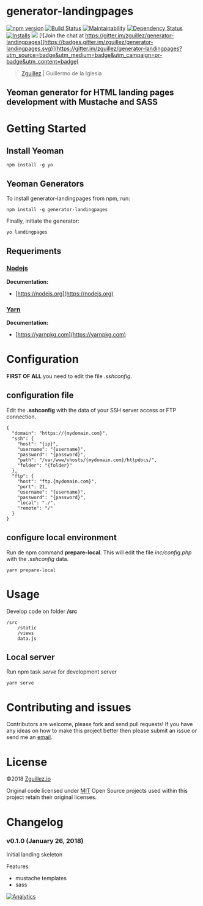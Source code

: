 # generator-landingpages

[![npm version](https://badge.fury.io/js/generator-landingpages.svg)](https://badge.fury.io/js/generator-landingpages)
[![Build Status](http://img.shields.io/travis/zguillez/generator-landingpages.svg)](https://travis-ci.org/zguillez/generator-landingpages)
[![Maintainability](https://img.shields.io/codeclimate/maintainability/zguillez/generator-landingpages.svg)](https://codeclimate.com/github/zguillez/generator-landingpages/maintainability)
[![Dependency Status](https://gemnasium.com/zguillez/generator-landingpages.svg)](https://gemnasium.com/zguillez/generator-landingpages)
[![Installs](https://img.shields.io/npm/dt/generator-landingpages.svg)](https://coveralls.io/r/zguillez/generator-landingpages)
![](https://reposs.herokuapp.com/?path=zguillez/generator-landingpages)
[![Join the chat at https://gitter.im/zguillez/generator-landingpages](https://badges.gitter.im/zguillez/generator-landingpages.svg)](https://gitter.im/zguillez/generator-landingpages?utm_source=badge&utm_medium=badge&utm_campaign=pr-badge&utm_content=badge)

> [Zguillez](https://zguillez.io) | Guillermo de la Iglesia

## Yeoman generator for HTML landing pages development with Mustache and SASS

# Getting Started
## Install Yeoman

```
npm install -g yo
```

## Yeoman Generators
To install generator-landingpages from npm, run:

```
npm install -g generator-landingpages
```

Finally, initiate the generator:

```
yo landingpages
```

## Requeriments

### [Nodejs](https://nodejs.org)

**Documentation:**
- [https://nodejs.org](https://nodejs.org)


### [Yarn](https://yarnpkg.com)

**Documentation:**
- [https://yarnpkg.com](https://yarnpkg.com)


# Configuration

**FIRST OF ALL** you need to edit the file *.sshconfig*. 

## configuration file

Edit the **.sshconfig** with the data of your SSH server access or FTP connection.
 
```
{
  "domain": "https://{mydomain.com}",
  "ssh": {
    "host": "{ip}",
    "username": "{username}",
    "password": "{password}",
    "path": "/var/www/vhosts/{mydomain.com}/httpdocs/",
    "folder": "{folder}"
  },
  "ftp": {
    "host": "ftp.{mydomain.com}",
    "port": 21,
    "username": "{username}",
    "password": "{password}",
    "local": "./",
    "remote": "/"
  }
}
```

## configure local environment

Run de npm command **prepare-local**. This will edit the file *inc/config.php* with the *.sshconfig* data.

```
yarn prepare-local
```
# Usage
Develop code on folder **/src**

```
/src
    /static
    /views
    data.js
```

## Local server
Run npm task *serve* for development server

```
yarn serve
```

# Contributing and issues
Contributors are welcome, please fork and send pull requests! If you have any ideas on how to make this project better then please submit an issue or send me an [email](mailto:mail@zguillez.io).

# License
©2018 [Zguillez.io](https://zguillez.io)

Original code licensed under [MIT](https://en.wikipedia.org/wiki/MIT_License) Open Source projects used within this project retain their original licenses.

# Changelog
### v0.1.0 (January 26, 2018)
Initial landing skeleton

Features:

* mustache templates
* sass

[![Analytics](https://ga-beacon.appspot.com/UA-1125217-30/zguillez/generator-landingpages?pixel)](https://github.com/igrigorik/ga-beacon)
